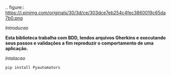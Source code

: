 .. figure::  https://i.pinimg.com/originals/30/3d/ce/303dce7eb254c4fec3860019c65da7b0.png

*Introducao* 

**Esta biblioteca trabalha com BDD, lendos arquivos Gherkins e executando seus passos e validações a fim reproduzir o comportamento de uma aplicação.**

*Intalacao*

```
pip install Pyautomators
```
